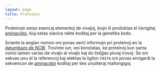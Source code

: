 ```yaml
---
layout: page
title: Proteinoj
---
```


<!--
https://wiki.jmol.org/index.php/Jmol_Tutorials Exploring proteins...
https://www.rcsb.org
https://chem.wisc.edu/genchem-tutorials/
https://www2.chem.wisc.edu/deptfiles/genchem/netorial/modules/biomolecules/modules/index.htm

-->

Proteinojn estas esencaj elementoj de vivaĵoj, kiujn ili produktas el ĉenigitaj [aminacidoj](aminacido), kiuj estas siavice rekte koditaj per la genetika kodo.

Sciante la anglan nomon oni povas serĉi informojn pri proteinoj en la [datumbazo de NCBI](https://www.ncbi.nlm.nih.gov/protein/). Trovinte iun, oni konstatas, ke proteinoj kun sama nomo tamen varias de vivaĵo al vivaĵo kaj do listiĝas pluraj trovoj. Se oni sekvas unu el la referencoj kaj elektas la ligilon `FASTA` oni povas enrigardi la sekvencon de [aminacidoj](aminacido) koditaj per ties unuliteraj mallongigoj.

